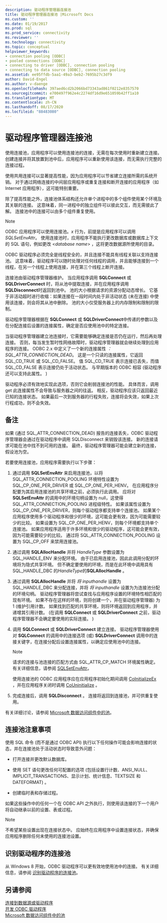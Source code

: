 ```yaml
---
description: 驱动程序管理器连接池
title: 驱动程序管理器连接池 |Microsoft Docs
ms.custom: ''
ms.date: 01/19/2017
ms.prod: sql
ms.prod_service: connectivity
ms.reviewer: ''
ms.technology: connectivity
ms.topic: conceptual
helpviewer_keywords:
- connection pooling [ODBC]
- pooled connections [ODBC]
- connecting to driver [ODBC], connection pooling
- connecting to data source [ODBC], connection pooling
ms.assetid: ee95ffdb-5aa1-49a3-beb2-7695b27c3df9
author: David-Engel
ms.author: v-daenge
ms.openlocfilehash: 397aed6cd2b2066bd73343ad861f0212e8357570
ms.sourcegitcommit: e700497f962e4c2274df16d9e651059b42ff1a10
ms.translationtype: MT
ms.contentlocale: zh-CN
ms.lasthandoff: 08/17/2020
ms.locfileid: "88483080"
---
```

# <a name="driver-manager-connection-pooling"></a>驱动程序管理器连接池
使用连接池，应用程序可以使用连接池的连接，无需在每次使用时重新建立连接。 创建连接并将其放置到池中后，应用程序可以重新使用该连接，而无需执行完整的连接过程。  
  
 使用共用连接可以显著提高性能，因为应用程序可以节省建立连接所需的系统开销。 对于通过网络连接的中间层应用程序或重复连接和断开连接的应用程序（如 Internet 应用程序），这可能特别重要。  
  
 除了提高性能之外，连接池体系结构还允许单个进程中的多个组件使用某个环境及其关联的连接。 这意味着，同一进程中的独立组件可以彼此交互，而无需彼此了解。 连接池中的连接可以由多个组件重复使用。  
  
> [!NOTE]
>  ODBC 应用程序可以使用连接池。*x* 行为，前提是应用程序可以调用 *SQLSetEnvAttr*。 使用连接池时，应用程序不能执行更改数据库或数据库上下文的 SQL 语句，例如更改 \<*database name*> ，这将更改数据源所使用的目录。  


 ODBC 驱动程序必须完全是线程安全的，并且连接不能具有线程关联以支持连接池。 这意味着，驱动程序可以随时处理对任何线程的调用，并且能够连接到一个线程，在另一个线程上使用连接，并在第三个线程上断开连接。  
  
 连接池由驱动程序管理器维护。 当应用程序调用 **SQLConnect** 或 **SQLDriverConnect** 时，将从池中提取连接，并在应用程序调用 **SQLDisconnect**时返回到池中。 池的大小根据请求的资源分配动态增长。 它基于非活动超时进行收缩：如果连接在一段时间内处于非活动状态 (未在连接) 中使用该连接，则会将其从池中删除。 池的大小仅受服务器上的内存限制和限制的限制。  
  
 驱动程序管理器根据在 **SQLConnect** 或 **SQLDriverConnect**中传递的参数以及在分配连接后设置的连接属性，确定是否应使用池中的特定连接。  
  
 当驱动程序管理器建立池连接时，它需要能够确定连接是否仍在运行，然后再处理连接。 否则，每当发生暂时性网络故障时，驱动程序管理器就会继续处理到应用程序的连接。 ODBC 2.x 中定义了一个新的连接属性 *： SQL_ATTR_CONNECTION_DEAD*。 这是一个只读的连接属性，它返回 SQL_CD_TRUE 或 SQL_CD_FALSE。 值 SQL_CD_TRUE 表示连接已丢失，而值 SQL_CD_FALSE 表示连接仍处于活动状态。 与早期版本的 ODBC 相容 (驱动程序还可以支持此属性。 )   
  
 驱动程序必须有效地实现此选项，否则它会削弱连接池的性能。 具体而言，调用 get 此连接属性不会导致与服务器之间的往返。 相反，驱动程序应该只返回最近已知的连接状态。 如果最后一次到服务器的行程失败，连接将会失效，如果上次行程成功，则不会失效。  
  
## <a name="remarks"></a>备注  
 如果 (通过 SQL_ATTR_CONNECTION_DEAD) 报告的连接丢失，ODBC 驱动程序管理器会通过在驱动程序中调用 SQLDisconnect 来销毁该连接。 新的连接请求可能在池中找不到可用的连接。 最终，驱动程序管理器可能会建立新的连接，假设池为空。  
  
 若要使用连接池，应用程序需要执行以下步骤：  
  
1.  通过调用 **SQLSetEnvAttr** 来启用连接池，以将 SQL_ATTR_CONNECTION_POOLING 环境特性设置为 SQL_CP_ONE_PER_DRIVER 或 SQL_CP_ONE_PER_HENV。 在应用程序分配要为其启用连接池的共享环境之前，必须执行此调用。 应将对 **SQLSetEnvAttr** 的调用中的环境句柄设置为 null，这使得 SQL_ATTR_CONNECTION_POOLING 进程级特性。 如果该属性设置为 SQL_CP_ONE_PER_DRIVER，则每个驱动程序都支持单个连接池。 如果某个应用程序使用多个驱动程序和很少的环境，这可能会更有效，因为可能需要较少的比较。 如果设置为 SQL_CP_ONE_PER_HENV，则每个环境都支持单个连接池。 如果应用程序适用于许多环境和很少的驱动程序，这可能会更有效，因为可能需要较少的比较。 通过将 SQL_ATTR_CONNECTION_POOLING 设置为 SQL_CP_OFF 来禁用连接池。  
  
2.  通过调用 **SQLAllocHandle** 并将 *HandleType* 参数设置为 SQL_HANDLE_ENV 来分配环境。 由于已启用连接池，因此此调用分配的环境将为隐式共享环境。 但不确定要使用的环境，而是在此环境中调用具有 SQL_HANDLE_DBC 的*HandleType*的**SQLAllocHandle** 。  
  
3.  通过调用 **SQLAllocHandle** 并将 *将 inputhandle* 设置为 SQL_HANDLE_DBC 来分配连接，并将 *将 inputhandle* 设置为为连接池分配的环境句柄。 驱动程序管理器将尝试查找与应用程序设置的环境特性相匹配的现有环境。 如果不存在这样的环境，则将创建一个，并在驱动程序管理器) 为 1 (维护引用计数。 如果找到匹配的共享环境，则将环境返回到应用程序，并递增其引用计数。  (在调用 **SQLConnect** 或 **SQLDriverConnect** 之前，驱动程序管理器不会确定要使用的实际连接。 )   
  
4.  调用 **SQLConnect** 或 **SQLDriverConnect** 建立连接。 驱动程序管理器使用对 **SQLConnect** 的调用中的连接选项 (或) **SQLDriverConnect** 调用中的连接关键字，在连接分配后设置连接属性，以确定应使用池中的连接。  
  
    > [!NOTE]  
    >  请求的连接与池连接的匹配方式由 SQL_ATTR_CP_MATCH 环境属性确定。 有关详细信息，请参阅 [SQLSetEnvAttr](../../../odbc/reference/syntax/sqlsetenvattr-function.md)。  
  
     使用连接池的 ODBC 应用程序应在应用程序初始化期间调用 [CoInitializeEx](https://go.microsoft.com/fwlink/?LinkID=116307) ，并在应用程序关闭时调用 [CoUninitialize](https://go.microsoft.com/fwlink/?LinkId=116310) 。  
  
5.  完成连接后，调用 **SQLDisconnect** 。 连接将返回到连接池，并可供重复使用。  
  
 有关详细讨论，请参阅 [Microsoft 数据访问组件中的池](https://go.microsoft.com/fwlink/?LinkId=120776)。  
  
## <a name="connection-pooling-considerations"></a>连接池注意事项  
 使用 SQL 命令 (而不是通过 ODBC API) 执行以下任何操作可能会影响连接的状态，并在连接池处于活动状态时导致意外问题：  
  
-   打开连接并更改默认数据库。  
  
-   使用 SET 语句更改任何可配置的选项 (包括设置行计数、ANSI_NULL、IMPLICIT_TRANSACTIONS、显示计划、统计信息、TEXTSIZE 和 DATEFORMAT) 。  
  
-   创建临时表和存储过程。  
  
 如果这些操作中的任何一个在 ODBC API 之外执行，则使用该连接的下一个用户将自动继承以前的设置、表或过程。  
  
> [!NOTE]  
>  不希望某些设置出现在连接状态中。 应始终在应用程序中设置连接状态，并确保应用程序删除任何未使用的连接池设置。  
  
## <a name="driver-aware-connection-pooling"></a>识别驱动程序的连接池  
 从 Windows 8 开始，ODBC 驱动程序可以更有效地使用池中的连接。 有关详细信息，请参阅 [识别驱动程序的连接池](../../../odbc/reference/develop-app/driver-aware-connection-pooling.md)。  
  
## <a name="see-also"></a>另请参阅  
 [连接到数据源或驱动程序](../../../odbc/reference/develop-app/connecting-to-a-data-source-or-driver.md)   
 [开发 ODBC 驱动程序](../../../odbc/reference/develop-driver/developing-an-odbc-driver.md)   
 [Microsoft 数据访问组件中的池](https://go.microsoft.com/fwlink/?LinkId=120776)
